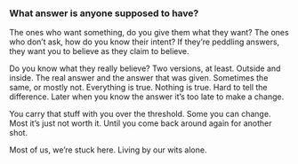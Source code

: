 ### What answer is anyone supposed to have?

The ones who want something, do you give them what they want? The ones who don’t ask, how do you know their intent? If they’re peddling answers, they want you to believe as they claim to believe.

Do you know what they really believe? Two versions, at least. Outside and inside. The real answer and the answer that was given. Sometimes the same, or mostly not. Everything is true. Nothing is true. Hard to tell the difference. Later when you know the answer it’s too late to make a change. 

You carry that stuff with you over the threshold. Some you can change. Most it’s just not worth it. Until you come back around again for another shot. 

Most of us, we’re stuck here. Living by our wits alone. 